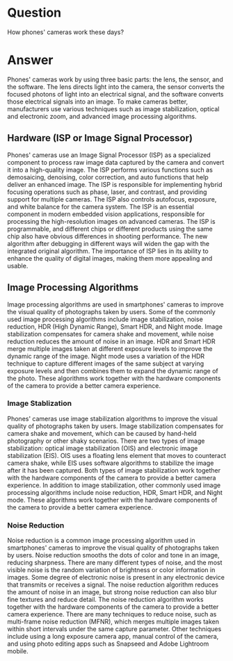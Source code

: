 # Question

How phones' cameras work these days?

# Answer

Phones' cameras work by using three basic parts: the lens, the sensor, and the software. The lens directs light into the camera, the sensor converts the focused photons of light into an electrical signal, and the software converts those electrical signals into an image. To make cameras better, manufacturers use various techniques such as image stabilization, optical and electronic zoom, and advanced image processing algorithms.

## Hardware (ISP or Image Signal Processor)

Phones' cameras use an Image Signal Processor (ISP) as a specialized component to process raw image data captured by the camera and convert it into a high-quality image. The ISP performs various functions such as demosaicing, denoising, color correction, and auto functions that help deliver an enhanced image. The ISP is responsible for implementing hybrid focusing operations such as phase, laser, and contrast, and providing support for multiple cameras. The ISP also controls autofocus, exposure, and white balance for the camera system. The ISP is an essential component in modern embedded vision applications, responsible for processing the high-resolution images on advanced cameras. The ISP is programmable, and different chips or different products using the same chip also have obvious differences in shooting performance. The new algorithm after debugging in different ways will widen the gap with the integrated original algorithm. The importance of ISP lies in its ability to enhance the quality of digital images, making them more appealing and usable.

## Image Processing Algorithms

Image processing algorithms are used in smartphones' cameras to improve the visual quality of photographs taken by users. Some of the commonly used image processing algorithms include image stabilization, noise reduction, HDR (High Dynamic Range), Smart HDR, and Night mode. Image stabilization compensates for camera shake and movement, while noise reduction reduces the amount of noise in an image. HDR and Smart HDR merge multiple images taken at different exposure levels to improve the dynamic range of the image. Night mode uses a variation of the HDR technique to capture different images of the same subject at varying exposure levels and then combines them to expand the dynamic range of the photo. These algorithms work together with the hardware components of the camera to provide a better camera experience.

### Image Stablization

Phones' cameras use image stabilization algorithms to improve the visual quality of photographs taken by users. Image stabilization compensates for camera shake and movement, which can be caused by hand-held photography or other shaky scenarios. There are two types of image stabilization: optical image stabilization (OIS) and electronic image stabilization (EIS). OIS uses a floating lens element that moves to counteract camera shake, while EIS uses software algorithms to stabilize the image after it has been captured. Both types of image stabilization work together with the hardware components of the camera to provide a better camera experience. In addition to image stabilization, other commonly used image processing algorithms include noise reduction, HDR, Smart HDR, and Night mode. These algorithms work together with the hardware components of the camera to provide a better camera experience.

### Noise Reduction

Noise reduction is a common image processing algorithm used in smartphones' cameras to improve the visual quality of photographs taken by users. Noise reduction smooths the dots of color and tone in an image, reducing sharpness. There are many different types of noise, and the most visible noise is the random variation of brightness or color information in images. Some degree of electronic noise is present in any electronic device that transmits or receives a signal. The noise reduction algorithm reduces the amount of noise in an image, but strong noise reduction can also blur fine textures and reduce detail. The noise reduction algorithm works together with the hardware components of the camera to provide a better camera experience. There are many techniques to reduce noise, such as multi-frame noise reduction (MFNR), which merges multiple images taken within short intervals under the same capture parameter. Other techniques include using a long exposure camera app, manual control of the camera, and using photo editing apps such as Snapseed and Adobe Lightroom mobile.
